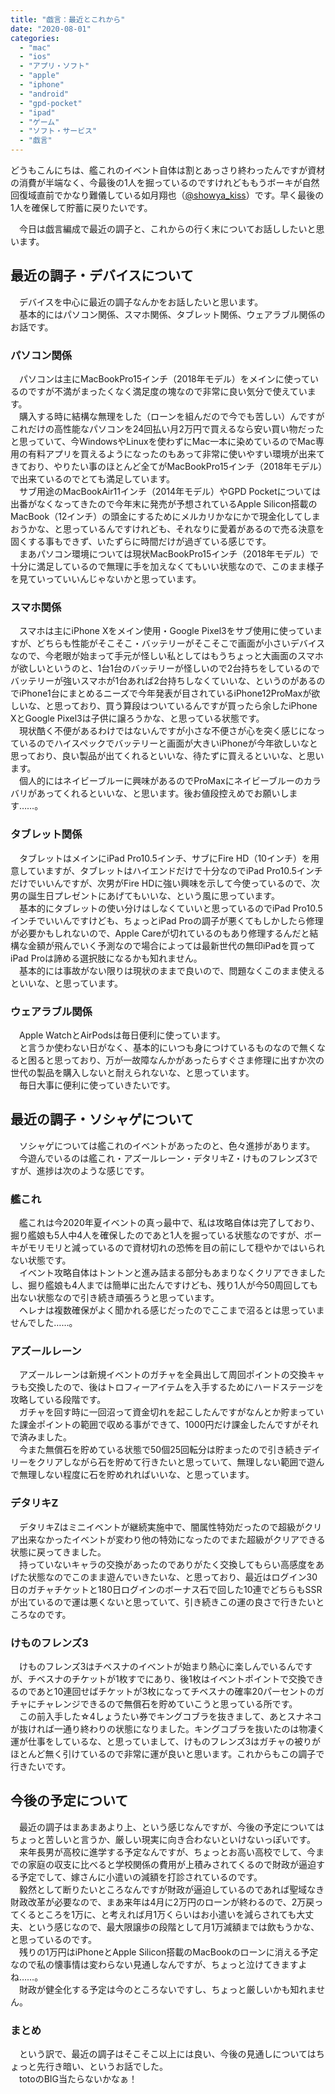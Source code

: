 ```yaml
---
title: "戯言：最近とこれから"
date: "2020-08-01"
categories: 
  - "mac"
  - "ios"
  - "アプリ・ソフト"
  - "apple"
  - "iphone"
  - "android"
  - "gpd-pocket"
  - "ipad"
  - "ゲーム"
  - "ソフト・サービス"
  - "戯言"
---
```


どうもこんにちは、艦これのイベント自体は割とあっさり終わったんですが資材の消費が半端なく、今最後の1人を掘っているのですけれどももうボーキが自然回復域直前でかなり難儀している如月翔也（[@showya\_kiss](http://twitter.com/showya_kiss)）です。早く最後の1人を確保して貯蓄に戻りたいです。  
  
　今日は戯言編成で最近の調子と、これからの行く末についてお話ししたいと思います。  

## 最近の調子・デバイスについて

　デバイスを中心に最近の調子なんかをお話したいと思います。  
　基本的にはパソコン関係、スマホ関係、タブレット関係、ウェアラブル関係のお話です。  

### パソコン関係

　パソコンは主にMacBookPro15インチ（2018年モデル）をメインに使っているのですが不満がまったくなく満足度の塊なので非常に良い気分で使えています。  
　購入する時に結構な無理をした（ローンを組んだので今でも苦しい）んですがこれだけの高性能なパソコンを24回払い月2万円で買えるなら安い買い物だったと思っていて、今WindowsやLinuxを使わずにMac一本に染めているのでMac専用の有料アプリを買えるようになったのもあって非常に使いやすい環境が出来てきており、やりたい事のほとんど全てがMacBookPro15インチ（2018年モデル）で出来ているのでとても満足しています。  
　サブ用途のMacBookAir11インチ（2014年モデル）やGPD Pocketについては出番がなくなってきたので今年末に発売が予想されているApple Silicon搭載のMacBook（12インチ）の頭金にするためにメルカリかなにかで現金化してしまおうかな、と思っているんですけれども、それなりに愛着があるので売る決意を固くする事もできず、いたずらに時間だけが過ぎている感じです。  
　まあパソコン環境については現状MacBookPro15インチ（2018年モデル）で十分に満足しているので無理に手を加えなくてもいい状態なので、このまま様子を見ていっていいんじゃないかと思っています。  

### スマホ関係

　スマホは主にiPhone Xをメイン使用・Google Pixel3をサブ使用に使っていますが、どちらも性能がそこそこ・バッテリーがそこそこで画面が小さいデバイスなので、今老眼が始まって手元が怪しい私としてはもうちょっと大画面のスマホが欲しいというのと、1台1台のバッテリーが怪しいので2台持ちをしているのでバッテリーが強いスマホが1台あれば2台持ちしなくていいな、というのがあるのでiPhone1台にまとめるニーズで今年発表が目されているiPhone12ProMaxが欲しいな、と思っており、買う算段はついているんですが買ったら余したiPhone XとGoogle Pixel3は子供に譲ろうかな、と思っている状態です。  
　現状酷く不便があるわけではないんですが小さな不便さが心を突く感じになっているのでハイスペックでバッテリーと画面が大きいiPhoneが今年欲しいなと思っており、良い製品が出てくれるといいな、待たずに買えるといいな、と思います。  
　個人的にはネイビーブルーに興味があるのでProMaxにネイビーブルーのカラバリがあってくれるといいな、と思います。後お値段控えめでお願いします……。  

### タブレット関係

　タブレットはメインにiPad Pro10.5インチ、サブにFire HD（10インチ）を用意していますが、タブレットはハイエンドだけで十分なのでiPad Pro10.5インチだけでいいんですが、次男がFire HDに強い興味を示して今使っているので、次男の誕生日プレゼントにあげてもいいな、という風に思っています。  
　基本的にタブレットの使い分けはしなくていいと思っているのでiPad Pro10.5インチでいいんですけども、ちょっとiPad Proの調子が悪くてもしかしたら修理が必要かもしれないので、Apple Careが切れているのもあり修理するんだと結構な金額が飛んでいく予測なので場合によっては最新世代の無印iPadを買ってiPad Proは諦める選択肢になるかも知れません。  
　基本的には事故がない限りは現状のままで良いので、問題なくこのまま使えるといいな、と思っています。  

### ウェアラブル関係

　Apple WatchとAirPodsは毎日便利に使っています。  
　と言うか使わない日がなく、基本的にいつも身につけているものなので無くなると困ると思っており、万が一故障なんかがあったらすぐさま修理に出すか次の世代の製品を購入しないと耐えられないな、と思っています。  
　毎日大事に便利に使っていきたいです。  

## 最近の調子・ソシャゲについて

　ソシャゲについては艦これのイベントがあったのと、色々進捗があります。  
　今遊んでいるのは艦これ・アズールレーン・デタリキZ・けものフレンズ3ですが、進捗は次のような感じです。  

### 艦これ

　艦これは今2020年夏イベントの真っ最中で、私は攻略自体は完了しており、掘り艦娘も5人中4人を確保したのであと1人を掘っている状態なのですが、ボーキがモリモリと減っているので資材切れの恐怖を目の前にして穏やかではいられない状態です。  
　イベント攻略自体はトントンと進み詰まる部分もあまりなくクリアできましたし、掘り艦娘も4人までは簡単に出たんですけども、残り1人が今50周回しても出ない状態なので引き続き頑張ろうと思っています。  
　ヘレナは複数確保がよく聞かれる感じだったのでここまで沼るとは思っていませんでした……。  

### アズールレーン

　アズールレーンは新規イベントのガチャを全員出して周回ポイントの交換キャラも交換したので、後はトロフィーアイテムを入手するためにハードステージを攻略している段階です。  
　ガチャを回す時に一回沼って資金切れを起こしたんですがなんとか貯まっていた課金ポイントの範囲で収める事ができて、1000円だけ課金したんですがそれで済みました。  
　今また無償石を貯めている状態で50個25回転分は貯まったので引き続きデイリーをクリアしながら石を貯めて行きたいと思っていて、無理しない範囲で遊んで無理しない程度に石を貯めれればいいな、と思っています。  

### デタリキZ

　デタリキZはミニイベントが継続実施中で、闇属性特効だったので超級がクリア出来なかったイベントが変わり他の特効になったのでまた超級がクリアできる状態に戻ってきました。  
　持っていないキャラの交換があったのでありがたく交換してもらい高感度をあげた状態なのでこのまま遊んでいきたいな、と思っており、最近はログイン30日のガチャチケットと180日ログインのボーナス石で回した10連でどちらもSSRが出ているので運は悪くないと思っていて、引き続きこの運の良さで行きたいところなのです。  

### けものフレンズ3

　けものフレンズ3はチベスナのイベントが始まり熱心に楽しんでいるんですが、チベスナのチケットが1枚すでにあり、後1枚はイベントポイントで交換できるのであと10連回せばチケットが3枚になってチベスナの確率20パーセントのガチャにチャレンジできるので無償石を貯めていこうと思っている所です。  
　この前入手した☆4しょうたい券でキングコブラを抜きまして、あとスナネコが抜ければ一通り終わりの状態になりました。キングコブラを抜いたのは物凄く運が仕事をしているな、と思っていまして、けものフレンズ3はガチャの被りがほとんど無く引けているので非常に運が良いと思います。これからもこの調子で行きたいです。  

## 今後の予定について

　最近の調子はまあまあより上、という感じなんですが、今後の予定についてはちょっと苦しいと言うか、厳しい現実に向き合わないといけないっぽいです。  
　来年長男が高校に進学する予定なんですが、ちょっとお高い高校でして、今までの家庭の収支に比べると学校関係の費用が上積みされてくるので財政が逼迫する予定でして、嫁さんに小遣いの減額を打診されているのです。  
　毅然として断りたいところなんですが財政が逼迫しているのであれば聖域なき財政改革が必要なので、まあ来年は4月に2万円のローンが終わるので、2万戻ってくるところを1万に、と考えれば月1万くらいはお小遣いを減らされても大丈夫、という感じなので、最大限譲歩の段階として月1万減額までは飲もうかな、と思っているのです。  
　残りの1万円はiPhoneとApple Silicon搭載のMacBookのローンに消える予定なので私の懐事情は変わらない見通しなんですが、ちょっと泣けてきますよね……。  
　財政が健全化する予定は今のところないですし、ちょっと厳しいかも知れません。  

### まとめ

　という訳で、最近の調子はそこそこ以上には良い、今後の見通しについてはちょっと先行き暗い、というお話でした。  
　totoのBIG当たらないかなぁ！
